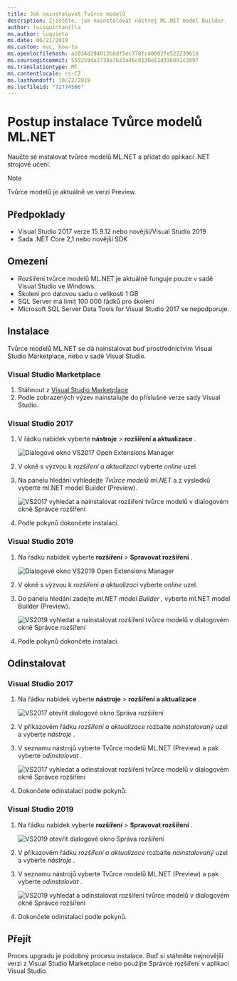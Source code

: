 ```yaml
---
title: Jak nainstalovat Tvůrce modelů
description: Zjistěte, jak nainstalovat nástroj ML.NET model Builder.
author: luisquintanilla
ms.author: luquinta
ms.date: 06/21/2019
ms.custom: mvc, how-to
ms.openlocfilehash: a1034d294012b8df5ec778fc40602fe52223961d
ms.sourcegitcommit: 559259da2738a7b33a46c0130e51d336091c2097
ms.translationtype: MT
ms.contentlocale: cs-CZ
ms.lasthandoff: 10/22/2019
ms.locfileid: "72774566"
---
```

# <a name="how-to-install-mlnet-model-builder"></a>Postup instalace Tvůrce modelů ML.NET

Naučte se instalovat tvůrce modelů ML.NET a přidat do aplikací .NET strojové učení.

> [!NOTE]
> Tvůrce modelů je aktuálně ve verzi Preview.

## <a name="pre-requisites"></a>Předpoklady

- Visual Studio 2017 verze 15.9.12 nebo novější/Visual Studio 2019
- Sada .NET Core 2,1 nebo novější SDK

## <a name="limitations"></a>Omezení

- Rozšíření tvůrce modelů ML.NET je aktuálně funguje pouze v sadě Visual Studio ve Windows.
- Školení pro datovou sadu o velikosti 1 GB
- SQL Server má limit 100 000 řádků pro školení
- Microsoft SQL Server Data Tools for Visual Studio 2017 se nepodporuje.

## <a name="install"></a>Instalace

Tvůrce modelů ML.NET se dá nainstalovat buď prostřednictvím Visual Studio Marketplace, nebo v sadě Visual Studio.

### <a name="visual-studio-marketplace"></a>Visual Studio Marketplace

1. Stáhnout z [Visual Studio Marketplace](https://marketplace.visualstudio.com/items?itemName=MLNET.07)
1. Podle zobrazených výzev nainstalujte do příslušné verze sady Visual Studio.

### <a name="visual-studio-2017"></a>Visual Studio 2017

1. V řádku nabídek vyberte **nástroje**  > **rozšíření a aktualizace** .

    ![Dialogové okno VS2017 Open Extensions Manager](./media/install-model-builder/vs2017-open-extensions-manager.png)

1. V okně s výzvou k *rozšíření a aktualizaci* vyberte *online* uzel.
1. Na panelu hledání vyhledejte *Tvůrce modelů ml.NET* a z výsledků vyberte ml.NET model Builder (Preview).

    ![VS2017 vyhledat a nainstalovat rozšíření tvůrce modelů v dialogovém okně Správce rozšíření](./media/install-model-builder/vs2017-install-model-builder.png)

1. Podle pokynů dokončete instalaci.

### <a name="visual-studio-2019"></a>Visual Studio 2019

1. Na řádku nabídek vyberte **rozšíření**  > **Spravovat rozšíření** .

    ![Dialogové okno VS2019 Open Extensions Manager](./media/install-model-builder/vs2019-open-extensions-manager.png)

1. V okně s výzvou k *rozšíření a aktualizaci* vyberte *online* uzel.
1. Do panelu hledání zadejte *ml.NET model Builder* , vyberte ml.NET model Builder (Preview).

    ![VS2019 vyhledat a nainstalovat rozšíření tvůrce modelů v dialogovém okně Správce rozšíření](./media/install-model-builder/vs2019-install-model-builder.png)

1. Podle pokynů dokončete instalaci.

## <a name="uninstall"></a>Odinstalovat

### <a name="visual-studio-2017"></a>Visual Studio 2017

1. Na řádku nabídek vyberte **nástroje**  > **rozšíření a aktualizace** .

    ![VS2017 otevřít dialogové okno Správa rozšíření](./media/install-model-builder/vs2017-open-extensions-manager.png)

1. V příkazovém řádku *rozšíření a aktualizace* rozbalte *nainstalovaný* uzel a vyberte *nástroje* .
1. V seznamu nástrojů vyberte Tvůrce modelů ML.NET (Preview) a pak vyberte *odinstalovat* .

    ![VS2017 vyhledat a odinstalovat rozšíření tvůrce modelů v dialogovém okně Správce rozšíření](./media/install-model-builder/vs2017-uninstall-model-builder.png)

1. Dokončete odinstalaci podle pokynů.

### <a name="visual-studio-2019"></a>Visual Studio 2019

1. Na řádku nabídek vyberte **rozšíření**  > **Spravovat rozšíření** .

    ![VS2019 otevřít dialogové okno Správa rozšíření](./media/install-model-builder/vs2019-open-extensions-manager.png)

1. V příkazovém řádku *rozšíření a aktualizace* rozbalte *nainstalovaný* uzel a vyberte *nástroje* .
1. V seznamu nástrojů vyberte Tvůrce modelů ML.NET (Preview) a pak vyberte *odinstalovat* .

    ![VS2019 vyhledat a odinstalovat rozšíření tvůrce modelů v dialogovém okně Správce rozšíření](./media/install-model-builder/vs2019-uninstall-model-builder.png)

1. Dokončete odinstalaci podle pokynů.

## <a name="upgrade"></a>Přejít

Proces upgradu je podobný procesu instalace. Buď si stáhněte nejnovější verzi z Visual Studio Marketplace nebo použijte Správce rozšíření v aplikaci Visual Studio.
